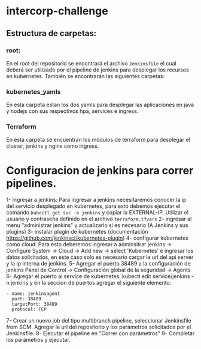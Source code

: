 # intercorp-challenge

## Estructura de carpetas:
### root:
En el root del repositorio se encontrará el archivo `Jenkinsfile` el cual deberá ser utilizado por el pipeline de jenkins para desplegar los recursos en kubernetes.
También se encontrarán las siguientes carpetas:
### kubernetes_yamls
En esta carpeta estan los dos yamls para desplegar las aplicaciones en java y nodejs con sus respectivos hpa, services e ingress.
### Terraform
En esta carpeta se encuentran los módulos de terraform para desplegar el cluster, jenkins y nginx como ingress.

# Configuracion de jenkins para correr pipelines.
1- Ingresar a jenkins:
Para ingresar a jenkins necesitaremos conocer la ip del servicio desplegado en kubernetes, para esto debemos ejecutar el comando `kubectl get svc -n jenkins` y copiar la EXTERNAL-IP.
Utilizar el usuario y contraseña definido en el archivo `terraform.tfvars`
2- ingresar al menu "administrar jenkins" y actualizarlo si es necesario (A Jenkins y sus plugins)
3- instalar plugin de kubernetes (documentación https://github.com/jenkinsci/kubernetes-plugin)
4- configurar kubernetes como cloud:
   Para esto deberemos ingresar a adminsitrar jenkins -> Configure System -> Cloud -> Add new -> select 'Kubernetes'
   e ingresar los datos solicitados, en este caso solo es necesario cargar la url del api server y la ip interna de jenkins.
5- Agregar el puerto 38489 a la configuración de jenkins
   Panel de Control -> Configuración global de la seguridad -> Agents
6- Agregar el puerto al service de kubernetes:
   kubectl edit service/jenkins -n jenkins
   y en la seccion de puertos agregar el siguiente elemento:
```
- name: jenkinsagent
  port: 38489
  targetPort: 38489
  protocol: TCP
```
7- Crear un nuevo job del tipo multibranch pipeline, seleccionar Jenkinsfile from SCM. Agregar la url del repositorio y los parámetros solicitados por el Jenkinsfile.
8- Ejecutar el pipeline en "Correr con parámetros"
9- Completar los parámetros y ejecutar.